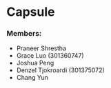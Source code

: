 # Capsule

### Members:
- Praneer Shrestha
- Grace Luo (301360747)
- Joshua Peng
- Denzel Tjokroardi (301375072)
- Chang Yun 
